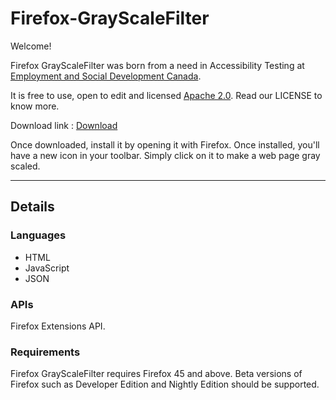 # Firefox-GrayScaleFilter
Welcome!

Firefox GrayScaleFilter was born from a need in Accessibility Testing at [Employment and Social Development Canada](https://www.canada.ca/en/employment-social-development.html).

It is free to use, open to edit and licensed [Apache 2.0](http://www.apache.org/licenses/LICENSE-2.0.html). Read our LICENSE to know more.

Download link : [Download](https://github.com/MaximPerry/Firefox-GrayScaleFilter/blob/master/compiled/firefox_GrayscaleFilter.xpi?raw=true)

Once downloaded, install it by opening it with Firefox. Once installed, you'll have a new icon in your toolbar. Simply click on it to make a web page gray scaled.
__________
## Details
### Languages 
- HTML
- JavaScript
- JSON

### APIs
Firefox Extensions API.

### Requirements
Firefox GrayScaleFilter requires Firefox 45 and above. Beta versions of Firefox such as Developer Edition and Nightly Edition should be supported.

